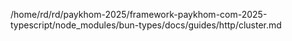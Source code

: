 /home/rd/rd/paykhom-2025/framework-paykhom-com-2025-typescript/node_modules/bun-types/docs/guides/http/cluster.md